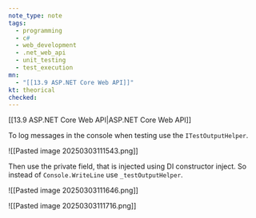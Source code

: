 ```yaml
---
note_type: note
tags:
  - programming
  - c#
  - web_development
  - .net_web_api
  - unit_testing
  - test_execution
mn:
  - "[[13.9 ASP.NET Core Web API]]"
kt: theorical
checked:
---
```

[[13.9 ASP.NET Core Web API|ASP.NET Core Web API]]

To log messages in the console when testing use the `ITestOutputHelper`. 


![[Pasted image 20250303111543.png]]

Then use the private field, that is injected using DI constructor inject. So instead of `Console.WriteLine` use  `_testOutputHelper`.

![[Pasted image 20250303111646.png]]

![[Pasted image 20250303111716.png]]

